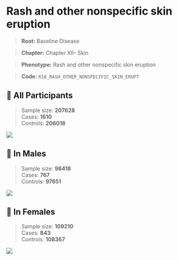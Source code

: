# Rash and other nonspecific skin eruption

> **Root:** Baseline Disease  

> **Chapter:** Chapter XII- Skin  

> **Phenotype:** Rash and other nonspecific skin eruption  

> **Code:** `R18_RASH_OTHER_NONSPECIFIC_SKIN_ERUPT`

## 🧪 All Participants  
> Sample size: **207628**  
> Cases: **1610**  
> Controls: **206018**
<img src="/Disease/Figures/ALL/Incidence/R18_RASH_OTHER_NONSPECIFIC_SKIN_ERUPT.png"/>
<CsvTable src="/Disease/Data/ALL/Incidence/COX_R18_RASH_OTHER_NONSPECIFIC_SKIN_ERUPT.csv" label="🔍 View full results" />

## 👨 In Males  
> Sample size: **98418**  
> Cases: **767**  
> Controls: **97651**
<img src="/Disease/Figures/Male/Incidence/R18_RASH_OTHER_NONSPECIFIC_SKIN_ERUPT.png"/>
<CsvTable src="/Disease/Data/Male/Incidence/COX_R18_RASH_OTHER_NONSPECIFIC_SKIN_ERUPT.csv" label="🔍 View full results" />

## 👩 In Females  
> Sample size: **109210**  
> Cases: **843**  
> Controls: **108367**
<img src="/Disease/Figures/Female/Incidence/R18_RASH_OTHER_NONSPECIFIC_SKIN_ERUPT.png"/>
<CsvTable src="/Disease/Data/Female/Incidence/COX_R18_RASH_OTHER_NONSPECIFIC_SKIN_ERUPT.csv" label="🔍 View full results" />
